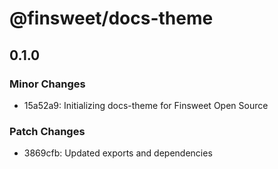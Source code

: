 # @finsweet/docs-theme

## 0.1.0

### Minor Changes

- 15a52a9: Initializing docs-theme for Finsweet Open Source

### Patch Changes

- 3869cfb: Updated exports and dependencies
